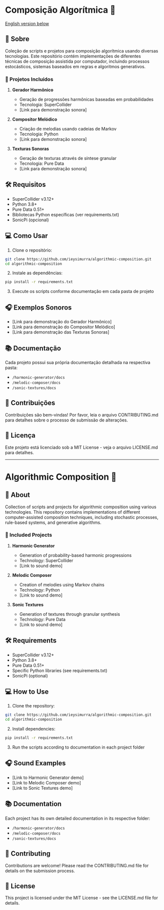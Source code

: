 # Composição Algorítmica 🎵
[English version below](#english-version)

## 📝 Sobre
Coleção de scripts e projetos para composição algorítmica usando diversas tecnologias. Este repositório contém implementações de diferentes técnicas de composição assistida por computador, incluindo processos estocásticos, sistemas baseados em regras e algoritmos generativos.

### 🎼 Projetos Incluídos
1. **Gerador Harmônico**
   - Geração de progressões harmônicas baseadas em probabilidades
   - Tecnologia: SuperCollider
   - [Link para demonstração sonora]

2. **Compositor Melódico**
   - Criação de melodias usando cadeias de Markov
   - Tecnologia: Python
   - [Link para demonstração sonora]

3. **Texturas Sonoras**
   - Geração de texturas através de síntese granular
   - Tecnologia: Pure Data
   - [Link para demonstração sonora]

## 🛠️ Requisitos
- SuperCollider v3.12+
- Python 3.8+
- Pure Data 0.51+
- Bibliotecas Python específicas (ver requirements.txt)
- SonicPi (opcional)

## 💻 Como Usar
1. Clone o repositório:
```bash
git clone https://github.com/ieysimurra/algorithmic-composition.git
cd algorithmic-composition
```

2. Instale as dependências:
```bash
pip install -r requirements.txt
```

3. Execute os scripts conforme documentação em cada pasta de projeto

## 🎧 Exemplos Sonoros
- [Link para demonstração do Gerador Harmônico]
- [Link para demonstração do Compositor Melódico]
- [Link para demonstração das Texturas Sonoras]

## 📚 Documentação
Cada projeto possui sua própria documentação detalhada na respectiva pasta:
- `/harmonic-generator/docs`
- `/melodic-composer/docs`
- `/sonic-textures/docs`

## 🤝 Contribuições
Contribuições são bem-vindas! Por favor, leia o arquivo CONTRIBUTING.md para detalhes sobre o processo de submissão de alterações.

## 📄 Licença
Este projeto está licenciado sob a MIT License - veja o arquivo LICENSE.md para detalhes.

---

# <a name="english-version"></a>Algorithmic Composition 🎵

## 📝 About
Collection of scripts and projects for algorithmic composition using various technologies. This repository contains implementations of different computer-assisted composition techniques, including stochastic processes, rule-based systems, and generative algorithms.

### 🎼 Included Projects
1. **Harmonic Generator**
   - Generation of probability-based harmonic progressions
   - Technology: SuperCollider
   - [Link to sound demo]

2. **Melodic Composer**
   - Creation of melodies using Markov chains
   - Technology: Python
   - [Link to sound demo]

3. **Sonic Textures**
   - Generation of textures through granular synthesis
   - Technology: Pure Data
   - [Link to sound demo]

## 🛠️ Requirements
- SuperCollider v3.12+
- Python 3.8+
- Pure Data 0.51+
- Specific Python libraries (see requirements.txt)
- SonicPi (optional)

## 💻 How to Use
1. Clone the repository:
```bash
git clone https://github.com/ieysimurra/algorithmic-composition.git
cd algorithmic-composition
```

2. Install dependencies:
```bash
pip install -r requirements.txt
```

3. Run the scripts according to documentation in each project folder

## 🎧 Sound Examples
- [Link to Harmonic Generator demo]
- [Link to Melodic Composer demo]
- [Link to Sonic Textures demo]

## 📚 Documentation
Each project has its own detailed documentation in its respective folder:
- `/harmonic-generator/docs`
- `/melodic-composer/docs`
- `/sonic-textures/docs`

## 🤝 Contributing
Contributions are welcome! Please read the CONTRIBUTING.md file for details on the submission process.

## 📄 License
This project is licensed under the MIT License - see the LICENSE.md file for details.
